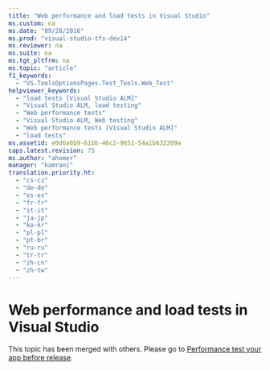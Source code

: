 ```yaml
---
title: "Web performance and load tests in Visual Studio"
ms.custom: na
ms.date: "09/28/2016"
ms.prod: "visual-studio-tfs-dev14"
ms.reviewer: na
ms.suite: na
ms.tgt_pltfrm: na
ms.topic: "article"
f1_keywords: 
  - "VS.ToolsOptionsPages.Test_Tools.Web_Test"
helpviewer_keywords: 
  - "load tests [Visual Studio ALM]"
  - "Visual Studio ALM, load testing"
  - "Web performance tests"
  - "Visual Studio ALM, Web testing"
  - "Web performance tests [Visual Studio ALM]"
  - "load tests"
ms.assetid: e0d6a0b9-61bb-46c2-9651-54a1b632209a
caps.latest.revision: 75
ms.author: "ahomer"
manager: "kamrani"
translation.priority.ht: 
  - "cs-cz"
  - "de-de"
  - "es-es"
  - "fr-fr"
  - "it-it"
  - "ja-jp"
  - "ko-kr"
  - "pl-pl"
  - "pt-br"
  - "ru-ru"
  - "tr-tr"
  - "zh-cn"
  - "zh-tw"
---
```

# Web performance and load tests in Visual Studio
This topic has been merged with others. Please go to [Performance test your app before release](../test/performance-test-your-app-before-release.md).